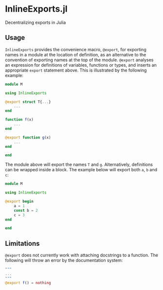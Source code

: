 # InlineExports.jl
Decentralizing exports in Julia

## Usage

`InlineExports` provides the convenience macro, `@export`, for
exporting names in a module at the location of definition, as an
alternative to the convention of exporting names at the top of the
module.  `@export` analyses an expression for definitions of
variables, functions or types, and inserts an appropriate `export`
statement above.  This is illustrated by the following example:

```julia
module M

using InlineExports

@export struct T{...}
    ...
end

function f(x)
    ...
end

@export function g(x)
    ...
end

end
```

The module above will export the names `T` and `g`.  Alternatively,
definitions can be wrapped inside a block.  The example below will
export both `a`, `b` and `c`:

```julia
module M

using InlineExports

@export begin
    a = 1
    const b = 2
    c = 3
end

end
```

## Limitations

`@export` does not currently work with attaching docstrings to a
function.  The following will throw an error by the documentation
system:
```julia
"""
...
"""
@export f() = nothing
```
